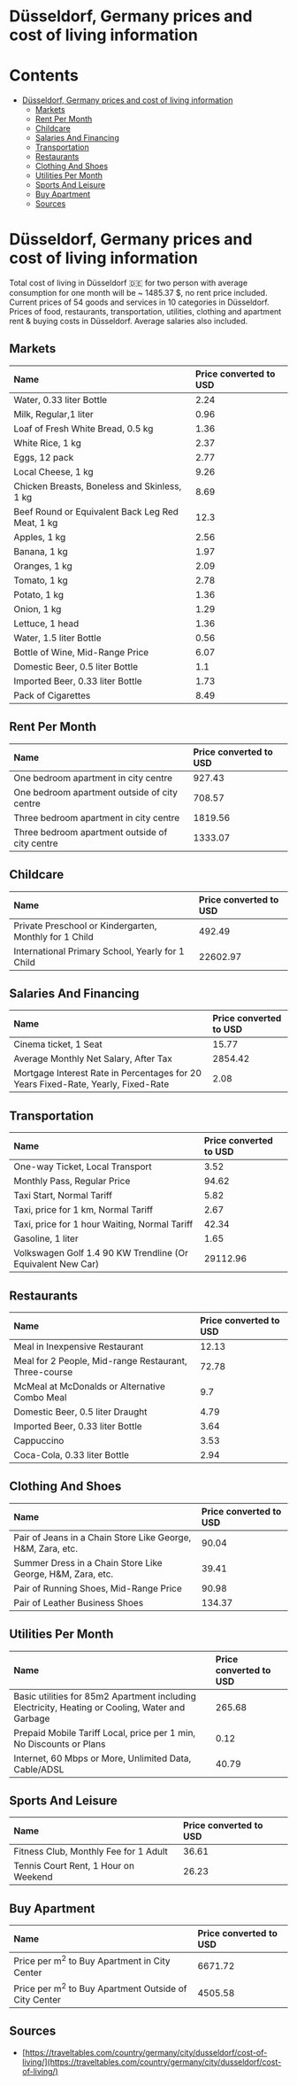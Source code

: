 
Düsseldorf, Germany prices and cost of living information
=========================================================

Contents
========

* [Düsseldorf, Germany prices and cost of living information](#dsseldorf-germany-prices-and-cost-of-living-information)
	* [Markets](#markets)
	* [Rent Per Month](#rent-per-month)
	* [Childcare](#childcare)
	* [Salaries And Financing](#salaries-and-financing)
	* [Transportation](#transportation)
	* [Restaurants](#restaurants)
	* [Clothing And Shoes](#clothing-and-shoes)
	* [Utilities Per Month](#utilities-per-month)
	* [Sports And Leisure](#sports-and-leisure)
	* [Buy Apartment](#buy-apartment)
	* [Sources](#sources)

# Düsseldorf, Germany prices and cost of living information


Total cost of living in Düsseldorf 🇩🇪 for two person with average consumption for one month will be ~ 1485.37 $, no rent
 price included. Current prices of 54 goods and services in 10 categories  in Düsseldorf. Prices of food, restaurants, 
transportation, utilities, clothing and apartment rent & buying costs in Düsseldorf. Average salaries also included.
## Markets

|Name|Price converted to USD|
| :--- | :--- |
|Water, 0.33 liter Bottle|2.24|
|Milk, Regular,1 liter|0.96|
|Loaf of Fresh White Bread, 0.5 kg|1.36|
|White Rice, 1 kg|2.37|
|Eggs, 12 pack|2.77|
|Local Cheese, 1 kg|9.26|
|Chicken Breasts, Boneless and Skinless, 1 kg|8.69|
|Beef Round or Equivalent Back Leg Red Meat, 1 kg |12.3|
|Apples, 1 kg|2.56|
|Banana, 1 kg|1.97|
|Oranges, 1 kg|2.09|
|Tomato, 1 kg|2.78|
|Potato, 1 kg|1.36|
|Onion, 1 kg|1.29|
|Lettuce, 1 head|1.36|
|Water, 1.5 liter Bottle|0.56|
|Bottle of Wine, Mid-Range Price|6.07|
|Domestic Beer, 0.5 liter Bottle|1.1|
|Imported Beer, 0.33 liter Bottle|1.73|
|Pack of Cigarettes|8.49|
  

## Rent Per Month

|Name|Price converted to USD|
| :--- | :--- |
|One bedroom apartment in city centre|927.43|
|One bedroom apartment outside of city centre|708.57|
|Three bedroom apartment in city centre|1819.56|
|Three bedroom apartment outside of city centre|1333.07|
  

## Childcare

|Name|Price converted to USD|
| :--- | :--- |
|Private Preschool or Kindergarten, Monthly for 1 Child|492.49|
|International Primary School, Yearly for 1 Child|22602.97|
  

## Salaries And Financing

|Name|Price converted to USD|
| :--- | :--- |
|Cinema ticket, 1 Seat|15.77|
|Average Monthly Net Salary, After Tax|2854.42|
|Mortgage Interest Rate in Percentages for 20 Years Fixed-Rate, Yearly, Fixed-Rate|2.08|
  

## Transportation

|Name|Price converted to USD|
| :--- | :--- |
|One-way Ticket, Local Transport|3.52|
|Monthly Pass, Regular Price|94.62|
|Taxi Start, Normal Tariff|5.82|
|Taxi, price for 1 km, Normal Tariff|2.67|
|Taxi, price for 1 hour Waiting, Normal Tariff|42.34|
|Gasoline, 1 liter|1.65|
|Volkswagen Golf 1.4 90 KW Trendline (Or Equivalent New Car)|29112.96|
  

## Restaurants

|Name|Price converted to USD|
| :--- | :--- |
|Meal in Inexpensive Restaurant|12.13|
|Meal for 2 People, Mid-range Restaurant, Three-course|72.78|
|McMeal at McDonalds or Alternative Combo Meal|9.7|
|Domestic Beer, 0.5 liter Draught|4.79|
|Imported Beer, 0.33 liter Bottle|3.64|
|Cappuccino|3.53|
|Coca-Cola, 0.33 liter Bottle|2.94|
  

## Clothing And Shoes

|Name|Price converted to USD|
| :--- | :--- |
|Pair of Jeans in a Chain Store Like George, H&M, Zara, etc.|90.04|
|Summer Dress in a Chain Store Like George, H&M, Zara, etc.|39.41|
|Pair of Running Shoes, Mid-Range Price|90.98|
|Pair of Leather Business Shoes|134.37|
  

## Utilities Per Month

|Name|Price converted to USD|
| :--- | :--- |
|Basic utilities for 85m2 Apartment including Electricity, Heating or Cooling, Water and Garbage|265.68|
|Prepaid Mobile Tariff Local, price per 1 min, No Discounts or Plans|0.12|
|Internet, 60 Mbps or More, Unlimited Data, Cable/ADSL|40.79|
  

## Sports And Leisure

|Name|Price converted to USD|
| :--- | :--- |
|Fitness Club, Monthly Fee for 1 Adult|36.61|
|Tennis Court Rent, 1 Hour on Weekend|26.23|
  

## Buy Apartment

|Name|Price converted to USD|
| :--- | :--- |
|Price per m<sup>2</sup> to Buy Apartment in City Center|6671.72|
|Price per m<sup>2</sup> to Buy Apartment Outside of City Center|4505.58|
  

## Sources

- [https://traveltables.com/country/germany/city/dusseldorf/cost-of-living/](https://traveltables.com/country/germany/city/dusseldorf/cost-of-living/)
